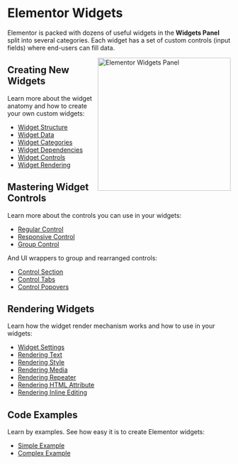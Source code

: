 # Elementor Widgets

<Badge type="tip" vertical="top" text="Elementor Core" /> <Badge type="warning" vertical="top" text="Basic" />

Elementor is packed with dozens of useful widgets in the **Widgets Panel** split into several categories. Each widget has a set of custom controls (input fields) where end-users can fill data.

<img src="/assets/img/elementor-widgets.png" alt="Elementor Widgets Panel" style="float: right; width: 300px;">

## Creating New Widgets

Learn more about the widget anatomy and how to create your own custom widgets:

* [Widget Structure](./widget-structure)
* [Widget Data](./widget-data)
* [Widget Categories](./widget-categories)
* [Widget Dependencies](./widget-dependencies)
* [Widget Controls](./widget-controls)
* [Widget Rendering](./widget-rendering)

## Mastering Widget Controls

Learn more about the controls you can use in your widgets:

* [Regular Control](./regular-control)
* [Responsive Control](./responsive-control)
* [Group Control](./group-control)

And UI wrappers to group and rearranged controls:

* [Control Section](./control-section)
* [Control Tabs](./control-tabs)
* [Control Popovers](./control-popovers)

## Rendering Widgets

Learn how the widget render mechanism works and how to use in your widgets:

* [Widget Settings](./widget-settings)
* [Rendering Text](./rendering-text)
* [Rendering Style](./rendering-style)
* [Rendering Media](./rendering-media)
* [Rendering Repeater](./rendering-repeaters)
* [Rendering HTML Attribute](./rendering-html-attribute)
* [Rendering Inline Editing](./rendering-inline-editing)

## Code Examples

Learn by examples. See how easy it is to create Elementor widgets:

* [Simple Example](./simple-example)
* [Complex Example](./complex-example)
